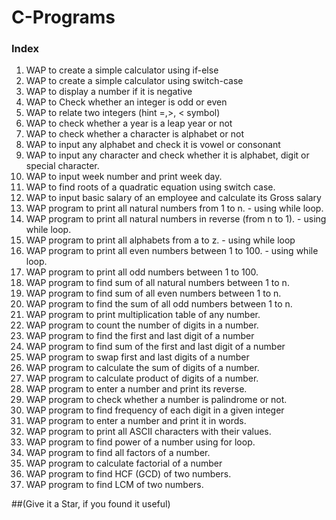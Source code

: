 # C-Programs 

### Index
1. WAP to create a simple calculator using if-else <br>
2. WAP to create a simple calculator using switch-case <br>
3. WAP to display a number if it is negative <br>
4. WAP to Check whether an integer is odd or even <br>
5. WAP to relate two integers (hint =,>, < symbol) <br>
6. WAP to check whether a year is a leap year or not <br>
7. WAP to check whether a character is alphabet or not <br>
8. WAP to input any alphabet and check it is vowel or consonant <br>
9. WAP to input any character and check whether it is alphabet, digit or special character. <br>
10. WAP to input week number and print week day. <br>
11. WAP to find roots of a quadratic equation using switch case. <br>
12. WAP to input basic salary of an employee and calculate its Gross salary <br>
13. WAP program to print all natural numbers from 1 to n. - using while loop. <br>
14. WAP program to print all natural numbers in reverse (from n to 1). - using while loop. <br>
15. WAP program to print all alphabets from a to z. - using while loop <br>
16. WAP program to print all even numbers between 1 to 100. - using while loop. <br>
17. WAP program to print all odd numbers between 1 to 100. <br>
18. WAP program to find sum of all natural numbers between 1 to n. <br>
19. WAP program to find sum of all even numbers between 1 to n. <br>
20. WAP program to find the sum of all odd numbers between 1 to n. <br>
21. WAP program to print multiplication table of any number. <br>
22. WAP program to count the number of digits in a number. <br>
23. WAP program to find the first and last digit of a number <br>
24. WAP program to find sum of the first and last digit of a number <br>
25. WAP program to swap first and last digits of a number <br>
26. WAP program to calculate the sum of digits of a number. <br>
27. WAP program to calculate product of digits of a number. <br>
28. WAP program to enter a number and print its reverse. <br>
29. WAP program to check whether a number is palindrome or not. <br>
30. WAP program to find frequency of each digit in a given integer <br>
31. WAP program to enter a number and print it in words.<br>
32. WAP program to print all ASCII characters with their values. <br> 
33. WAP program to find power of a number using for loop. <br> 
34. WAP program to find all factors of a number. <br>
35. WAP program to calculate factorial of a number <br>
36. WAP program to find HCF (GCD) of two numbers. <br>
37. WAP program to find LCM of two numbers. <br>




##(Give it a Star, if you found it useful)
